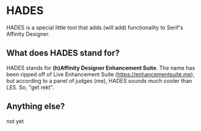 # HADES
HADES is a special little tool that adds (will add) functionality to Serif's Affinity Designer.

## What does HADES stand for?

HADES stands for **(h)Affinity Designer Enhancement Suite**. The name has been ripped off of Live Enhancement Suite (https://enhancementsuite.me), but according to a panel of judges (me), HADES sounds much cooler than LES. So, "get rekt".

## Anything else?
not yet
